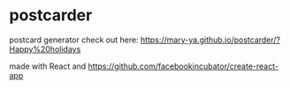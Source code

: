 # postcarder
postcard generator
check out here: https://mary-ya.github.io/postcarder/?Happy%20holidays

made with React and https://github.com/facebookincubator/create-react-app
